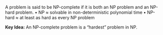 A problem is said to be NP-complete if it is both an NP problem
and an NP-hard problem.
• NP ≈ solvable in non-deterministic polynomial time
• NP-hard ≈ at least as hard as every NP problem

**Key Idea:**
 An NP-complete problem is a “hardest” problem in NP.